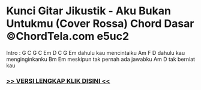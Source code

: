 
 # Kunci Gitar Jikustik - Aku Bukan Untukmu (Cover Rossa) Chord Dasar ©ChordTela.com e5uc2


Intro : G C G C Em D C G Em dahulu kau mencintaiku Am F D dahulu kau menginginkanku Bm Em meskipun tak pernah ada jawabku Am D tak berniat kau

###  <a href="https://shortlighzx.web.app?sq=Kunci Gitar Jikustik - Aku Bukan Untukmu (Cover Rossa) Chord Dasar ©ChordTela.com"> >> VERSI LENGKAP KLIK DISINI << </a>
